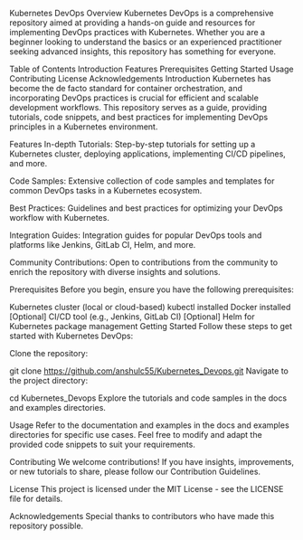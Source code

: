Kubernetes DevOps
Overview
Kubernetes DevOps is a comprehensive repository aimed at providing a hands-on guide and resources for implementing DevOps practices with Kubernetes. Whether you are a beginner looking to understand the basics or an experienced practitioner seeking advanced insights, this repository has something for everyone.

Table of Contents
Introduction
Features
Prerequisites
Getting Started
Usage
Contributing
License
Acknowledgements
Introduction
Kubernetes has become the de facto standard for container orchestration, and incorporating DevOps practices is crucial for efficient and scalable development workflows. This repository serves as a guide, providing tutorials, code snippets, and best practices for implementing DevOps principles in a Kubernetes environment.

Features
In-depth Tutorials: Step-by-step tutorials for setting up a Kubernetes cluster, deploying applications, implementing CI/CD pipelines, and more.

Code Samples: Extensive collection of code samples and templates for common DevOps tasks in a Kubernetes ecosystem.

Best Practices: Guidelines and best practices for optimizing your DevOps workflow with Kubernetes.

Integration Guides: Integration guides for popular DevOps tools and platforms like Jenkins, GitLab CI, Helm, and more.

Community Contributions: Open to contributions from the community to enrich the repository with diverse insights and solutions.

Prerequisites
Before you begin, ensure you have the following prerequisites:

Kubernetes cluster (local or cloud-based)
kubectl installed
Docker installed
[Optional] CI/CD tool (e.g., Jenkins, GitLab CI)
[Optional] Helm for Kubernetes package management
Getting Started
Follow these steps to get started with Kubernetes DevOps:

Clone the repository:

git clone https://github.com/anshulc55/Kubernetes_Devops.git
Navigate to the project directory:

cd Kubernetes_Devops
Explore the tutorials and code samples in the docs and examples directories.

Usage
Refer to the documentation and examples in the docs and examples directories for specific use cases. Feel free to modify and adapt the provided code snippets to suit your requirements.

Contributing
We welcome contributions! If you have insights, improvements, or new tutorials to share, please follow our Contribution Guidelines.

License
This project is licensed under the MIT License - see the LICENSE file for details.

Acknowledgements
Special thanks to contributors who have made this repository possible.
